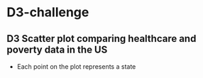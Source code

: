# D3-challenge

## D3 Scatter plot comparing healthcare and poverty data in the US ##
* Each point on the plot represents a state
